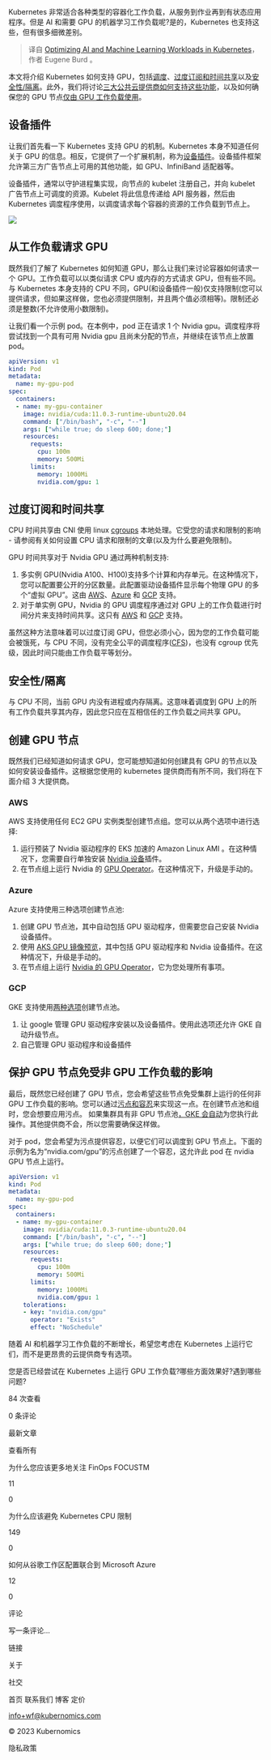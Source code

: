 <!--
title: 在 Kubernetes 中优化 AI 和机器学习工作负载
cover: ./cover.png
-->

Kubernetes 非常适合各种类型的容器化工作负载，从服务到作业再到有状态应用程序。但是 AI 和需要 GPU 的机器学习工作负载呢?是的，Kubernetes 也支持这些，但有很多细微差别。

> 译自 [Optimizing AI and Machine Learning Workloads in Kubernetes](https://www.kubernomics.com/post/ai-workloads-on-kubernetes)，作者 Eugene Burd 。

本文将介绍 Kubernetes 如何支持 GPU，包括[调度](https://www.kubernomics.com/post/ai-workloads-on-kubernetes#viewer-nwjuh9705)、[过度订阅和时间共享](https://www.kubernomics.com/post/ai-workloads-on-kubernetes#viewer-3t17h146844)以及[安全性/隔离](https://www.kubernomics.com/post/ai-workloads-on-kubernetes#viewer-zj0nk774454)。此外，我们将讨论[三大公共云提供商如何支持这些功能](https://www.kubernomics.com/post/ai-workloads-on-kubernetes#viewer-3t17h146844)，以及如何确保您的 GPU 节点[仅由 GPU 工作负载使用](https://www.kubernomics.com/post/ai-workloads-on-kubernetes#viewer-36g37871406)。

## 设备插件

让我们首先看一下 Kubernetes 支持 GPU 的机制。Kubernetes 本身不知道任何关于 GPU 的信息。相反，它提供了一个扩展机制，称为[设备插件](https://kubernetes.io/docs/concepts/extend-kubernetes/compute-storage-net/device-plugins/)。设备插件框架允许第三方广告节点上可用的其他功能，如 GPU、InfiniBand 适配器等。

设备插件，通常以守护进程集实现，向节点的 kubelet 注册自己，并向 kubelet 广告节点上可调度的资源。Kubelet 将此信息传递给 API 服务器，然后由 Kubernetes 调度程序使用，以调度请求每个容器的资源的工作负载到节点上。

![](https://static.wixstatic.com/media/66915f_f1964964c4c5495f9f1ca85a202ac9fd~mv2.png/v1/fill/w_740,h_284,al_c,q_85,usm_0.66_1.00_0.01,enc_auto/66915f_f1964964c4c5495f9f1ca85a202ac9fd~mv2.png)

## 从工作负载请求 GPU

既然我们了解了 Kubernetes 如何知道 GPU，那么让我们来讨论容器如何请求一个 GPU。工作负载可以以类似请求 CPU 或内存的方式请求 GPU，但有些不同。与 Kubernetes 本身支持的 CPU 不同，GPU(和设备插件一般)仅支持限制(您可以提供请求，但如果这样做，您也必须提供限制，并且两个值必须相等)。限制还必须是整数(不允许使用小数限制)。

让我们看一个示例 pod。在本例中，pod 正在请求 1 个 Nvidia gpu。调度程序将尝试找到一个具有可用 Nvidia gpu 且尚未分配的节点，并继续在该节点上放置 pod。

```yaml
apiVersion: v1
kind: Pod
metadata:
  name: my-gpu-pod
spec:
  containers:
  - name: my-gpu-container
    image: nvidia/cuda:11.0.3-runtime-ubuntu20.04
    command: ["/bin/bash", "-c", "--"]
    args: ["while true; do sleep 600; done;"]
    resources:
      requests:
        cpu: 100m
        memory: 500Mi
      limits:
        memory: 1000Mi
        nvidia.com/gpu: 1
```

## 过度订阅和时间共享

CPU 时间共享由 CNI 使用 linux [cgroups](https://kubernetes.io/docs/concepts/architecture/cgroups/) 本地处理。它受您的请求和限制的影响 - 请参阅有关如何设置 CPU 请求和限制的文章(以及为什么要避免限制)。

GPU 时间共享对于 Nvidia GPU 通过两种机制支持:

1. 多实例 GPU(Nvidia A100、H100)支持多个计算和内存单元。在这种情况下，您可以配置要公开的分区数量。此配置驱动设备插件显示每个物理 GPU 的多个“虚拟 GPU”。这由 [AWS](https://aws.amazon.com/blogs/containers/gpu-sharing-on-amazon-eks-with-nvidia-time-slicing-and-accelerated-ec2-instances/)、[Azure](https://learn.microsoft.com/en-us/azure/databox-online/azure-stack-edge-gpu-sharing) 和 [GCP](https://cloud.google.com/kubernetes-engine/docs/how-to/gpus-multi) 支持。
2. 对于单实例 GPU，Nvidia 的 GPU 调度程序通过对 GPU 上的工作负载进行时间分片来支持时间共享。这只有 [AWS](https://aws.amazon.com/blogs/containers/gpu-sharing-on-amazon-eks-with-nvidia-time-slicing-and-accelerated-ec2-instances/) 和 [GCP](https://cloud.google.com/kubernetes-engine/docs/concepts/timesharing-gpus) 支持。

虽然这种方法意味着可以过度订阅 GPU，但您必须小心，因为您的工作负载可能会被饿死，与 CPU 不同，没有完全公平的调度程序([CFS](https://docs.kernel.org/scheduler/sched-design-CFS.html))，也没有 cgroup 优先级，因此时间只能由工作负载平等划分。

## 安全性/隔离

与 CPU 不同，当前 GPU 内没有进程或内存隔离。这意味着调度到 GPU 上的所有工作负载共享其内存，因此您只应在互相信任的工作负载之间共享 GPU。

## 创建 GPU 节点

既然我们已经知道如何请求 GPU，您可能想知道如何创建具有 GPU 的节点以及如何安装设备插件。这根据您使用的 kubernetes 提供商而有所不同，我们将在下面介绍 3 大提供商。

### AWS

AWS 支持使用任何 EC2 GPU 实例类型创建节点组。您可以从两个选项中进行选择:

1. 运行预装了 Nvidia 驱动程序的 EKS 加速的 Amazon Linux AMI 。在这种情况下，您需要自行单独安装 [Nvidia 设备](https://github.com/NVIDIA/k8s-device-plugin)插件。
2. 在节点组上运行 Nvidia 的 [GPU Operator](https://docs.nvidia.com/datacenter/cloud-native/gpu-operator)。在这种情况下，升级是手动的。

### Azure

Azure 支持使用三种选项创建节点池:

1. 创建 GPU 节点池，其中自动包括 GPU 驱动程序，但需要您自己安装 Nvidia 设备插件。
2. 使用 [AKS GPU 镜像预览](https://learn.microsoft.com/en-us/azure/aks/gpu-cluster?tabs=add-ubuntu-gpu-node-pool#use-the-aks-gpu-image-preview)，其中包括 GPU 驱动程序和 Nvidia 设备插件。在这种情况下，升级是手动的。
3. 在节点组上运行 [Nvidia 的 GPU Operator](https://docs.nvidia.com/datacenter/cloud-native/gpu-operator)，它为您处理所有事项。

### GCP

GKE 支持使用[两种选项](https://cloud.google.com/kubernetes-engine/docs/how-to/gpus#create-gpu-pool-auto-drivers)创建节点池。

1. 让 google 管理 GPU 驱动程序安装以及设备插件。使用此选项还允许 GKE 自动升级节点。
2. 自己管理 GPU 驱动程序和设备插件

## 保护 GPU 节点免受非 GPU 工作负载的影响

最后，既然您已经创建了 GPU 节点，您会希望这些节点免受集群上运行的任何非 GPU 工作负载的影响。您可以通过[污点和容忍](https://kubernetes.io/docs/concepts/scheduling-eviction/taint-and-toleration/)来实现这一点。在创建节点池和组时，您会想要应用污点。 如果集群具有非 GPU 节点池[，GKE 会自动](https://cloud.google.com/kubernetes-engine/docs/how-to/gpus)为您执行此操作。其他提供商不会，所以您需要确保这样做。

对于 pod，您会希望为污点提供容忍，以便它们可以调度到 GPU 节点上。下面的示例为名为“nvidia.com/gpu”的污点创建了一个容忍，这允许此 pod 在 nvidia GPU 节点上运行。 

```yaml
apiVersion: v1
kind: Pod
metadata:
  name: my-gpu-pod
spec:
  containers:
  - name: my-gpu-container
    image: nvidia/cuda:11.0.3-runtime-ubuntu20.04
    command: ["/bin/bash", "-c", "--"]
    args: ["while true; do sleep 600; done;"]
    resources:
      requests:
        cpu: 100m
        memory: 500Mi
      limits:
        memory: 1000Mi
        nvidia.com/gpu: 1
    tolerations:
    - key: "nvidia.com/gpu"
      operator: "Exists"
      effect: "NoSchedule"
```

随着 AI 和机器学习工作负载的不断增长，希望您考虑在 Kubernetes 上运行它们，而不是更昂贵的云提供商专有选项。

您是否已经尝试在 Kubernetes 上运行 GPU 工作负载?哪些方面效果好?遇到哪些问题?

84 次查看

0 条评论

最新文章

查看所有 

为什么您应该更多地关注 FinOps FOCUSTM

11

0

为什么应该避免 Kubernetes CPU 限制 

149

0

如何从谷歌工作区配置联合到 Microsoft Azure

12

0

评论

写一条评论...

链接

关于

社交

首页 联系我们 博客 定价

info+wf@kubernomics.com

© 2023 Kubernomics

隐私政策
